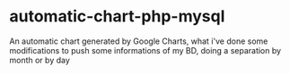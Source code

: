 # automatic-chart-php-mysql
An automatic chart generated by Google Charts, what i've done some modifications to push some informations of my BD, doing a separation by month or by day
